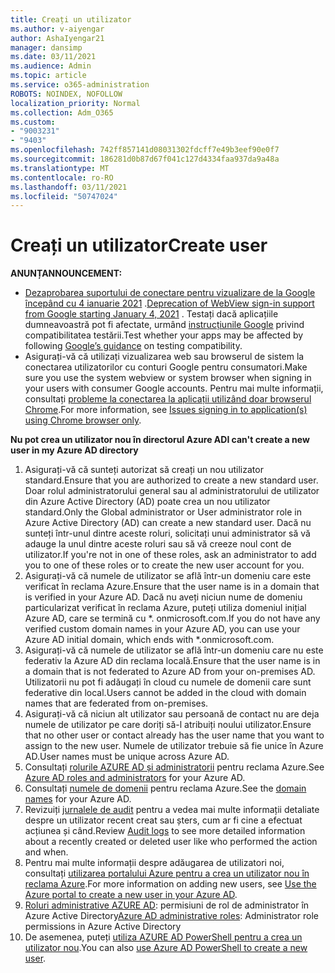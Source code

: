 ```yaml
---
title: Creați un utilizator
ms.author: v-aiyengar
author: AshaIyengar21
manager: dansimp
ms.date: 03/11/2021
ms.audience: Admin
ms.topic: article
ms.service: o365-administration
ROBOTS: NOINDEX, NOFOLLOW
localization_priority: Normal
ms.collection: Adm_O365
ms.custom:
- "9003231"
- "9403"
ms.openlocfilehash: 742ff857141d08031302fdcff7e49b3eef90e0f7
ms.sourcegitcommit: 186281d0b87d67f041c127d4334faa937da9a48a
ms.translationtype: MT
ms.contentlocale: ro-RO
ms.lasthandoff: 03/11/2021
ms.locfileid: "50747024"
---
```

# <a name="create-user"></a><span data-ttu-id="90e61-102">Creați un utilizator</span><span class="sxs-lookup"><span data-stu-id="90e61-102">Create user</span></span>

<span data-ttu-id="90e61-103">**ANUNȚ**</span><span class="sxs-lookup"><span data-stu-id="90e61-103">**ANNOUNCEMENT:**</span></span>

- <span data-ttu-id="90e61-104">[Dezaprobarea suportului de conectare pentru vizualizare de la Google începând cu 4 ianuarie 2021](https://docs.microsoft.com/azure/active-directory/external-identities/google-federation#deprecation-of-webview-sign-in-support) .</span><span class="sxs-lookup"><span data-stu-id="90e61-104">[Deprecation of WebView sign-in support from Google starting January 4, 2021](https://docs.microsoft.com/azure/active-directory/external-identities/google-federation#deprecation-of-webview-sign-in-support) .</span></span> <span data-ttu-id="90e61-105">Testați dacă aplicațiile dumneavoastră pot fi afectate, urmând [instrucțiunile Google](https://go.microsoft.com/fwlink/?linkid=2157323) privind compatibilitatea testării.</span><span class="sxs-lookup"><span data-stu-id="90e61-105">Test whether your apps may be affected by following [Google’s guidance](https://go.microsoft.com/fwlink/?linkid=2157323) on testing compatibility.</span></span>
- <span data-ttu-id="90e61-106">Asigurați-vă că utilizați vizualizarea web sau browserul de sistem la conectarea utilizatorilor cu conturi Google pentru consumatori.</span><span class="sxs-lookup"><span data-stu-id="90e61-106">Make sure you use the system webview or system browser when signing in your users with consumer Google accounts.</span></span> <span data-ttu-id="90e61-107">Pentru mai multe informații, consultați [probleme la conectarea la aplicații utilizând doar browserul Chrome](https://docs.microsoft.com/office365/troubleshoot/miscellaneous/chrome-behavior-affects-applications).</span><span class="sxs-lookup"><span data-stu-id="90e61-107">For more information, see [Issues signing in to application(s) using Chrome browser only](https://docs.microsoft.com/office365/troubleshoot/miscellaneous/chrome-behavior-affects-applications).</span></span>

<span data-ttu-id="90e61-108">**Nu pot crea un utilizator nou în directorul Azure AD**</span><span class="sxs-lookup"><span data-stu-id="90e61-108">**I can't create a new user in my Azure AD directory**</span></span>

1. <span data-ttu-id="90e61-109">Asigurați-vă că sunteți autorizat să creați un nou utilizator standard.</span><span class="sxs-lookup"><span data-stu-id="90e61-109">Ensure that you are authorized to create a new standard user.</span></span> <span data-ttu-id="90e61-110">Doar rolul administratorului general sau al administratorului de utilizator din Azure Active Directory (AD) poate crea un nou utilizator standard.</span><span class="sxs-lookup"><span data-stu-id="90e61-110">Only the Global administrator or User administrator role in Azure Active Directory (AD) can create a new standard user.</span></span> <span data-ttu-id="90e61-111">Dacă nu sunteți într-unul dintre aceste roluri, solicitați unui administrator să vă adauge la unul dintre aceste roluri sau să vă creeze noul cont de utilizator.</span><span class="sxs-lookup"><span data-stu-id="90e61-111">If you're not in one of these roles, ask an administrator to add you to one of these roles or to create the new user account for you.</span></span>
1. <span data-ttu-id="90e61-112">Asigurați-vă că numele de utilizator se află într-un domeniu care este verificat în reclama Azure.</span><span class="sxs-lookup"><span data-stu-id="90e61-112">Ensure that the user name is in a domain that is verified in your Azure AD.</span></span> <span data-ttu-id="90e61-113">Dacă nu aveți niciun nume de domeniu particularizat verificat în reclama Azure, puteți utiliza domeniul inițial Azure AD, care se termină cu \*. onmicrosoft.com.</span><span class="sxs-lookup"><span data-stu-id="90e61-113">If you do not have any verified custom domain names in your Azure AD, you can use your Azure AD initial domain, which ends with \*.onmicrosoft.com.</span></span>
1. <span data-ttu-id="90e61-114">Asigurați-vă că numele de utilizator se află într-un domeniu care nu este federativ la Azure AD din reclama locală.</span><span class="sxs-lookup"><span data-stu-id="90e61-114">Ensure that the user name is in a domain that is not federated to Azure AD from your on-premises AD.</span></span> <span data-ttu-id="90e61-115">Utilizatorii nu pot fi adăugați în cloud cu numele de domenii care sunt federative din local.</span><span class="sxs-lookup"><span data-stu-id="90e61-115">Users cannot be added in the cloud with domain names that are federated from on-premises.</span></span>
1. <span data-ttu-id="90e61-116">Asigurați-vă că niciun alt utilizator sau persoană de contact nu are deja numele de utilizator pe care doriți să-l atribuiți noului utilizator.</span><span class="sxs-lookup"><span data-stu-id="90e61-116">Ensure that no other user or contact already has the user name that you want to assign to the new user.</span></span> <span data-ttu-id="90e61-117">Numele de utilizator trebuie să fie unice în Azure AD.</span><span class="sxs-lookup"><span data-stu-id="90e61-117">User names must be unique across Azure AD.</span></span>
1. <span data-ttu-id="90e61-118">Consultați [rolurile AZURE AD și administratorii](https://portal.azure.com/#blade/Microsoft_AAD_IAM/ActiveDirectoryMenuBlade/RolesAndAdministrators) pentru reclama Azure.</span><span class="sxs-lookup"><span data-stu-id="90e61-118">See [Azure AD roles and administrators](https://portal.azure.com/#blade/Microsoft_AAD_IAM/ActiveDirectoryMenuBlade/RolesAndAdministrators) for your Azure AD.</span></span>
1. <span data-ttu-id="90e61-119">Consultați [numele de domenii](https://portal.azure.com/#blade/Microsoft_AAD_IAM/ActiveDirectoryMenuBlade/RolesAndAdministrators) pentru reclama Azure.</span><span class="sxs-lookup"><span data-stu-id="90e61-119">See the [domain names](https://portal.azure.com/#blade/Microsoft_AAD_IAM/ActiveDirectoryMenuBlade/RolesAndAdministrators) for your Azure AD.</span></span>
1. <span data-ttu-id="90e61-120">Revizuiți [jurnalele de audit](https://portal.azure.com/#blade/Microsoft_AAD_IAM/ActiveDirectoryMenuBlade/RolesAndAdministrators) pentru a vedea mai multe informații detaliate despre un utilizator recent creat sau șters, cum ar fi cine a efectuat acțiunea și când.</span><span class="sxs-lookup"><span data-stu-id="90e61-120">Review [Audit logs](https://portal.azure.com/#blade/Microsoft_AAD_IAM/ActiveDirectoryMenuBlade/RolesAndAdministrators) to see more detailed information about a recently created or deleted user like who performed the action and when.</span></span>
1. <span data-ttu-id="90e61-121">Pentru mai multe informații despre adăugarea de utilizatori noi, consultați [utilizarea portalului Azure pentru a crea un utilizator nou în reclama Azure](/azure/active-directory/active-directory-users-create-azure-portal).</span><span class="sxs-lookup"><span data-stu-id="90e61-121">For more information on adding new users, see [Use the Azure portal to create a new user in your Azure AD](/azure/active-directory/active-directory-users-create-azure-portal).</span></span>
1. <span data-ttu-id="90e61-122">[Roluri administrative AZURE AD](https://docs.microsoft.com/azure/active-directory/active-directory-assign-admin-roles): permisiuni de rol de administrator în Azure Active Directory</span><span class="sxs-lookup"><span data-stu-id="90e61-122">[Azure AD administrative roles](https://docs.microsoft.com/azure/active-directory/active-directory-assign-admin-roles): Administrator role permissions in Azure Active Directory</span></span>
1. <span data-ttu-id="90e61-123">De asemenea, puteți [utiliza AZURE AD PowerShell pentru a crea un utilizator nou](https://docs.microsoft.com/powershell/module/azuread/new-azureaduser?view=azureadps-2.0).</span><span class="sxs-lookup"><span data-stu-id="90e61-123">You can also [use Azure AD PowerShell to create a new user](https://docs.microsoft.com/powershell/module/azuread/new-azureaduser?view=azureadps-2.0).</span></span>

